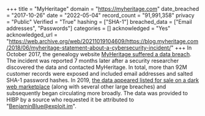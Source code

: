 +++
title = "MyHeritage"
domain = "https://myheritage.com"
date_breached = "2017-10-26"
date = "2022-05-04"
record_count = "91,991,358"
privacy = "Public"
Verified = "True"
hashing = ["SHA-1"]
breached_data = ["Email addresses", "Passwords"]
categories = []
acknowledged = "Yes"
acknowledged_url = "https://web.archive.org/web/20211019104609/https://blog.myheritage.com/2018/06/myheritage-statement-about-a-cybersecurity-incident/"
+++
In October 2017, the genealogy website <a href="https://blog.myheritage.com/2018/06/myheritage-statement-about-a-cybersecurity-incident/" target="_blank" rel="noopener">MyHeritage suffered a data breach</a>. The incident was reported 7 months later after a security researcher discovered the data and contacted MyHeritage. In total, more than 92M customer records were exposed and included email addresses and salted SHA-1 password hashes. In 2019, <a href="https://www.theregister.co.uk/2019/02/11/620_million_hacked_accounts_dark_web/" target="_blank" rel="noopener">the data appeared listed for sale on a dark web marketplace</a> (along with several other large breaches) and subsequently began circulating more broadly. The data was provided to HIBP by a source who requested it be attributed to &quot;BenjaminBlue@exploit.im&quot;.

